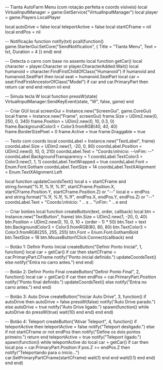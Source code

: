 -- Tianta AutoFarm Menu (com rotação perfeita e coords visíveis)
local VirtualInputManager = game:GetService("VirtualInputManager")
local player = game.Players.LocalPlayer

local autoDrive = false
local teleportActive = false
local startCFrame = nil
local endPos = nil

-- Notificação
function notify(txt)
    pcall(function()
        game.StarterGui:SetCore("SendNotification", {
            Title = "Tianta Menu",
            Text = txt,
            Duration = 4
        })
    end)
end

-- Detecta o carro com base no assento
local function getCar()
    local character = player.Character or player.CharacterAdded:Wait()
    local humanoid = character:FindFirstChildOfClass("Humanoid")
    if humanoid and humanoid.SeatPart then
        local seat = humanoid.SeatPart
        local car = seat:FindFirstAncestorOfClass("Model")
        if car and car.PrimaryPart then
            return car
        end
    end
    return nil
end

-- Simula tecla W
local function pressW(state)
    VirtualInputManager:SendKeyEvent(state, "W", false, game)
end

-- Criar GUI
local screenGui = Instance.new("ScreenGui", game.CoreGui)
local frame = Instance.new("Frame", screenGui)
frame.Size = UDim2.new(0, 250, 0, 340)
frame.Position = UDim2.new(0, 10, 0.3, 0)
frame.BackgroundColor3 = Color3.fromRGB(40, 40, 40)
frame.BorderSizePixel = 0
frame.Active = true
frame.Draggable = true

-- Texto com coords
local coordsLabel = Instance.new("TextLabel", frame)
coordsLabel.Size = UDim2.new(1, -20, 0, 80)
coordsLabel.Position = UDim2.new(0, 10, 0, 210)
coordsLabel.Text = "Coords:\nInício: --\nFim: --"
coordsLabel.BackgroundTransparency = 1
coordsLabel.TextColor3 = Color3.new(1, 1, 1)
coordsLabel.TextWrapped = true
coordsLabel.Font = Enum.Font.Gotham
coordsLabel.TextSize = 14
coordsLabel.TextXAlignment = Enum.TextXAlignment.Left

local function updateCoordsText()
    local s = startCFrame and string.format("%.1f, %.1f, %.1f", startCFrame.Position.X, startCFrame.Position.Y, startCFrame.Position.Z) or "--"
    local e = endPos and string.format("%.1f, %.1f, %.1f", endPos.X, endPos.Y, endPos.Z) or "--"
    coordsLabel.Text = "Coords:\nInício: " .. s .. "\nFim: " .. e
end

-- Criar botões
local function createButton(text, order, callback)
    local btn = Instance.new("TextButton", frame)
    btn.Size = UDim2.new(1, -20, 0, 40)
    btn.Position = UDim2.new(0, 10, 0, 10 + (order - 1) * 50)
    btn.Text = text
    btn.BackgroundColor3 = Color3.fromRGB(80, 80, 80)
    btn.TextColor3 = Color3.fromRGB(255, 255, 255)
    btn.Font = Enum.Font.GothamBold
    btn.TextSize = 16
    btn.MouseButton1Click:Connect(callback)
end

-- Botão 1: Definir Ponto Inicial
createButton("Definir Ponto Inicial", 1, function()
    local car = getCar()
    if car then
        startCFrame = car.PrimaryPart.CFrame
        notify("Ponto inicial definido.")
        updateCoordsText()
    else
        notify("Entra no carro antes.")
    end
end)

-- Botão 2: Definir Ponto Final
createButton("Definir Ponto Final", 2, function()
    local car = getCar()
    if car then
        endPos = car.PrimaryPart.Position
        notify("Ponto final definido.")
        updateCoordsText()
    else
        notify("Entra no carro antes.")
    end
end)

-- Botão 3: Auto Drive
createButton("Iniciar Auto Drive", 3, function()
    if autoDrive then
        autoDrive = false
        pressW(false)
        notify("Auto Drive parado.")
    else
        autoDrive = true
        notify("Auto Drive ligado.")
        spawn(function()
            while autoDrive do
                pressW(true)
                wait(10)
            end
        end)
    end
end)

-- Botão 4: Teleport
createButton("Ativar Teleport", 4, function()
    if teleportActive then
        teleportActive = false
        notify("Teleport desligado.")
    else
        if not startCFrame or not endPos then
            notify("Define os dois pontos primeiro.")
            return
        end
        teleportActive = true
        notify("Teleport ligado.")
        spawn(function()
            while teleportActive do
                local car = getCar()
                if car then
                    local pos = car.PrimaryPart.Position
                    if pos.Z >= endPos.Z then
                        notify("Teleportando para o início...")
                        car:SetPrimaryPartCFrame(startCFrame)
                        wait(1)
                    end
                end
                wait(0.1)
            end
        end)
    end
end)
